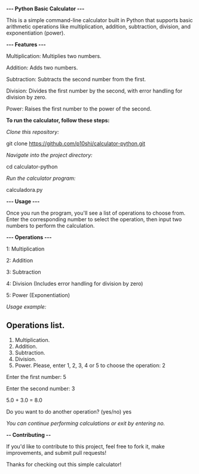 **--- Python Basic Calculator ---**

This is a simple command-line calculator built in Python that supports basic arithmetic operations like multiplication, addition, subtraction, division, and exponentiation (power).

**--- Features ---**

Multiplication: Multiplies two numbers.

Addition: Adds two numbers.

Subtraction: Subtracts the second number from the first.

Division: Divides the first number by the second, with error handling for division by zero.

Power: Raises the first number to the power of the second.

**To run the calculator, follow these steps:**

*Clone this repository:*

git clone https://github.com/p10shi/calculator-python.git

*Navigate into the project directory:*

cd calculator-python

*Run the calculator program:*

calculadora.py

**--- Usage ---**

Once you run the program, you'll see a list of operations to choose from. Enter the corresponding number to select the operation, then input two numbers to perform the calculation.

**--- Operations ---**

1: Multiplication

2: Addition

3: Subtraction

4: Division (Includes error handling for division by zero)

5: Power (Exponentiation)

*Usage example:*

Operations list.
----------------
1. Multiplication.
2. Addition.
3. Subtraction.
4. Division.
5. Power.
Please, enter 1, 2, 3, 4 or 5 to choose the operation: 2

Enter the first number: 5

Enter the second number: 3

5.0 + 3.0 = 8.0

Do you want to do another operation? (yes/no) yes

*You can continue performing calculations or exit by entering no.*

**-- Contributing --**

If you'd like to contribute to this project, feel free to fork it, make improvements, and submit pull requests!

Thanks for checking out this simple calculator!
